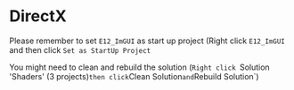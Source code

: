 # DirectX

Please remember to set `E12_ImGUI` as start up project (Right click `E12_ImGUI` and then click `Set as StartUp Project`

You might need to clean and rebuild the solution (`Right click `Solution 'Shaders' (3 projects)` then click `Clean Solution` and `Rebuild Solution`)